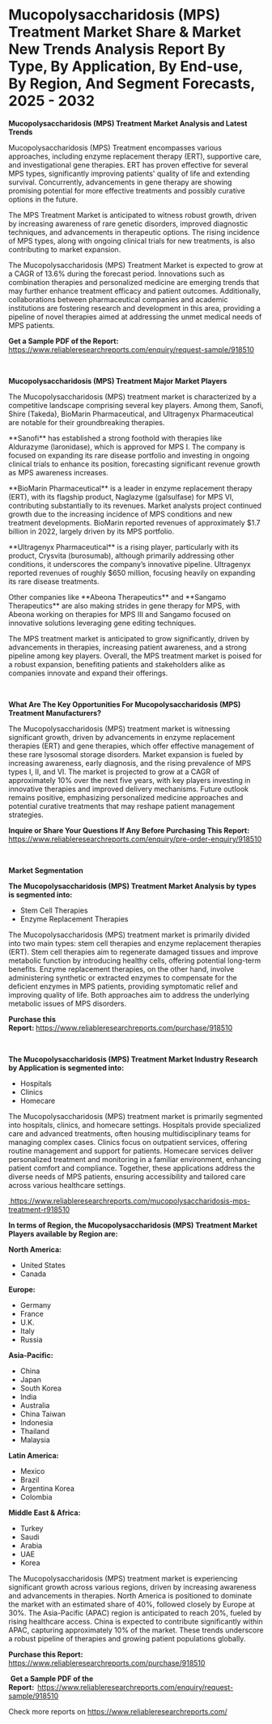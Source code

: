 <p><h1>Mucopolysaccharidosis (MPS) Treatment Market Share & Market New Trends Analysis Report By Type, By Application, By End-use, By Region, And Segment Forecasts, 2025 - 2032</h1></p><p><strong>Mucopolysaccharidosis (MPS) Treatment Market Analysis and Latest Trends</strong></p>
<p><p>Mucopolysaccharidosis (MPS) Treatment encompasses various approaches, including enzyme replacement therapy (ERT), supportive care, and investigational gene therapies. ERT has proven effective for several MPS types, significantly improving patients' quality of life and extending survival. Concurrently, advancements in gene therapy are showing promising potential for more effective treatments and possibly curative options in the future.</p><p>The MPS Treatment Market is anticipated to witness robust growth, driven by increasing awareness of rare genetic disorders, improved diagnostic techniques, and advancements in therapeutic options. The rising incidence of MPS types, along with ongoing clinical trials for new treatments, is also contributing to market expansion. </p><p>The Mucopolysaccharidosis (MPS) Treatment Market is expected to grow at a CAGR of 13.6% during the forecast period. Innovations such as combination therapies and personalized medicine are emerging trends that may further enhance treatment efficacy and patient outcomes. Additionally, collaborations between pharmaceutical companies and academic institutions are fostering research and development in this area, providing a pipeline of novel therapies aimed at addressing the unmet medical needs of MPS patients.</p></p>
<p><strong>Get a Sample PDF of the Report:&nbsp;</strong> <a href="https://www.reliableresearchreports.com/enquiry/request-sample/918510?utm_campaign=102&utm_medium=2&utm_source=Github&utm_content=ia&utm_term=03032025&utm_id=mucopolysaccharidosis-mps-treatment">https://www.reliableresearchreports.com/enquiry/request-sample/918510</a></p>
<p>&nbsp;</p>
<p><strong>Mucopolysaccharidosis (MPS) Treatment Major Market Players</strong></p>
<p><p>The Mucopolysaccharidosis (MPS) treatment market is characterized by a competitive landscape comprising several key players. Among them, Sanofi, Shire (Takeda), BioMarin Pharmaceutical, and Ultragenyx Pharmaceutical are notable for their groundbreaking therapies.</p><p>**Sanofi** has established a strong foothold with therapies like Aldurazyme (laronidase), which is approved for MPS I. The company is focused on expanding its rare disease portfolio and investing in ongoing clinical trials to enhance its position, forecasting significant revenue growth as MPS awareness increases.</p><p>**BioMarin Pharmaceutical** is a leader in enzyme replacement therapy (ERT), with its flagship product, Naglazyme (galsulfase) for MPS VI, contributing substantially to its revenues. Market analysts project continued growth due to the increasing incidence of MPS conditions and new treatment developments. BioMarin reported revenues of approximately $1.7 billion in 2022, largely driven by its MPS portfolio.</p><p>**Ultragenyx Pharmaceutical** is a rising player, particularly with its product, Crysvita (burosumab), although primarily addressing other conditions, it underscores the company’s innovative pipeline. Ultragenyx reported revenues of roughly $650 million, focusing heavily on expanding its rare disease treatments.</p><p>Other companies like **Abeona Therapeutics** and **Sangamo Therapeutics** are also making strides in gene therapy for MPS, with Abeona working on therapies for MPS III and Sangamo focused on innovative solutions leveraging gene editing techniques.</p><p>The MPS treatment market is anticipated to grow significantly, driven by advancements in therapies, increasing patient awareness, and a strong pipeline among key players. Overall, the MPS treatment market is poised for a robust expansion, benefiting patients and stakeholders alike as companies innovate and expand their offerings.</p></p>
<p>&nbsp;</p>
<p><strong>What Are The Key Opportunities For Mucopolysaccharidosis (MPS) Treatment Manufacturers?</strong></p>
<p><p>The Mucopolysaccharidosis (MPS) treatment market is witnessing significant growth, driven by advancements in enzyme replacement therapies (ERT) and gene therapies, which offer effective management of these rare lysosomal storage disorders. Market expansion is fueled by increasing awareness, early diagnosis, and the rising prevalence of MPS types I, II, and VI. The market is projected to grow at a CAGR of approximately 10% over the next five years, with key players investing in innovative therapies and improved delivery mechanisms. Future outlook remains positive, emphasizing personalized medicine approaches and potential curative treatments that may reshape patient management strategies.</p></p>
<p><strong>Inquire or Share Your Questions If Any Before Purchasing This Report:</strong> <a href="https://www.reliableresearchreports.com/enquiry/pre-order-enquiry/918510?utm_campaign=102&utm_medium=2&utm_source=Github&utm_content=ia&utm_term=03032025&utm_id=mucopolysaccharidosis-mps-treatment">https://www.reliableresearchreports.com/enquiry/pre-order-enquiry/918510</a></p>
<p>&nbsp;</p>
<p><strong>Market Segmentation</strong></p>
<p><strong>The Mucopolysaccharidosis (MPS) Treatment Market Analysis by types is segmented into:</strong></p>
<p><ul><li>Stem Cell Therapies</li><li>Enzyme Replacement Therapies</li></ul></p>
<p><p>The Mucopolysaccharidosis (MPS) treatment market is primarily divided into two main types: stem cell therapies and enzyme replacement therapies (ERT). Stem cell therapies aim to regenerate damaged tissues and improve metabolic function by introducing healthy cells, offering potential long-term benefits. Enzyme replacement therapies, on the other hand, involve administering synthetic or extracted enzymes to compensate for the deficient enzymes in MPS patients, providing symptomatic relief and improving quality of life. Both approaches aim to address the underlying metabolic issues of MPS disorders.</p></p>
<p><strong>Purchase this Report:&nbsp;</strong><a href="https://www.reliableresearchreports.com/purchase/918510?utm_campaign=102&utm_medium=2&utm_source=Github&utm_content=ia&utm_term=03032025&utm_id=mucopolysaccharidosis-mps-treatment">https://www.reliableresearchreports.com/purchase/918510</a></p>
<p>&nbsp;</p>
<p><strong>The Mucopolysaccharidosis (MPS) Treatment Market Industry Research by Application is segmented into:</strong></p>
<p><ul><li>Hospitals</li><li>Clinics</li><li>Homecare</li></ul></p>
<p><p>The Mucopolysaccharidosis (MPS) treatment market is primarily segmented into hospitals, clinics, and homecare settings. Hospitals provide specialized care and advanced treatments, often housing multidisciplinary teams for managing complex cases. Clinics focus on outpatient services, offering routine management and support for patients. Homecare services deliver personalized treatment and monitoring in a familiar environment, enhancing patient comfort and compliance. Together, these applications address the diverse needs of MPS patients, ensuring accessibility and tailored care across various healthcare settings.</p></p>
<p><a href="https://www.reliableresearchreports.com/mucopolysaccharidosis-mps-treatment-r918510?utm_campaign=102&utm_medium=2&utm_source=Github&utm_content=ia&utm_term=03032025&utm_id=mucopolysaccharidosis-mps-treatment">&nbsp;https://www.reliableresearchreports.com/mucopolysaccharidosis-mps-treatment-r918510</a></p>
<p><strong>In terms of Region, the Mucopolysaccharidosis (MPS) Treatment Market Players available by Region are:</strong></p>
<p>
    <p> <strong> North America: </strong>
        <ul>
            <li>United States</li>
            <li>Canada</li>
        </ul>
        </p> 
    <p> <strong> Europe: </strong>
        <ul>
            <li>Germany</li>
            <li>France</li>
            <li>U.K.</li>
            <li>Italy</li>
            <li>Russia</li>
        </ul>
        </p> 
    <p> <strong> Asia-Pacific: </strong>
        <ul>
            <li>China</li>
            <li>Japan</li>
            <li>South Korea</li>
            <li>India</li>
            <li>Australia</li>
            <li>China Taiwan</li>
            <li>Indonesia</li>
            <li>Thailand</li>
            <li>Malaysia</li>
        </ul>
        </p> 
    <p> <strong> Latin America: </strong>
        <ul>
            <li>Mexico</li>
            <li>Brazil</li>
            <li>Argentina Korea</li>
            <li>Colombia</li>
        </ul>
        </p> 
    <p> <strong> Middle East & Africa: </strong>
        <ul>
            <li>Turkey</li>
            <li>Saudi</li>
            <li>Arabia</li>
            <li>UAE</li>
            <li>Korea</li>
        </ul>
    </p>
    </p>
<p><p>The Mucopolysaccharidosis (MPS) treatment market is experiencing significant growth across various regions, driven by increasing awareness and advancements in therapies. North America is positioned to dominate the market with an estimated share of 40%, followed closely by Europe at 30%. The Asia-Pacific (APAC) region is anticipated to reach 20%, fueled by rising healthcare access. China is expected to contribute significantly within APAC, capturing approximately 10% of the market. These trends underscore a robust pipeline of therapies and growing patient populations globally.</p></p>
<p><strong>Purchase this Report: </strong><a href="https://www.reliableresearchreports.com/purchase/918510?utm_campaign=102&utm_medium=2&utm_source=Github&utm_content=ia&utm_term=03032025&utm_id=mucopolysaccharidosis-mps-treatment">https://www.reliableresearchreports.com/purchase/918510</a></p>
<p>&nbsp;<strong>Get a Sample PDF of the Report:&nbsp;&nbsp;</strong><a href="https://www.reliableresearchreports.com/enquiry/request-sample/918510?utm_campaign=102&utm_medium=2&utm_source=Github&utm_content=ia&utm_term=03032025&utm_id=mucopolysaccharidosis-mps-treatment">https://www.reliableresearchreports.com/enquiry/request-sample/918510</a></p>
<p><strong></strong></p>
<p>Check more reports on <a href="https://www.reliableresearchreports.com/?utm_campaign=102&utm_medium=2&utm_source=Github&utm_content=ia&utm_term=03032025&utm_id=mucopolysaccharidosis-mps-treatment">https://www.reliableresearchreports.com/</a></p>